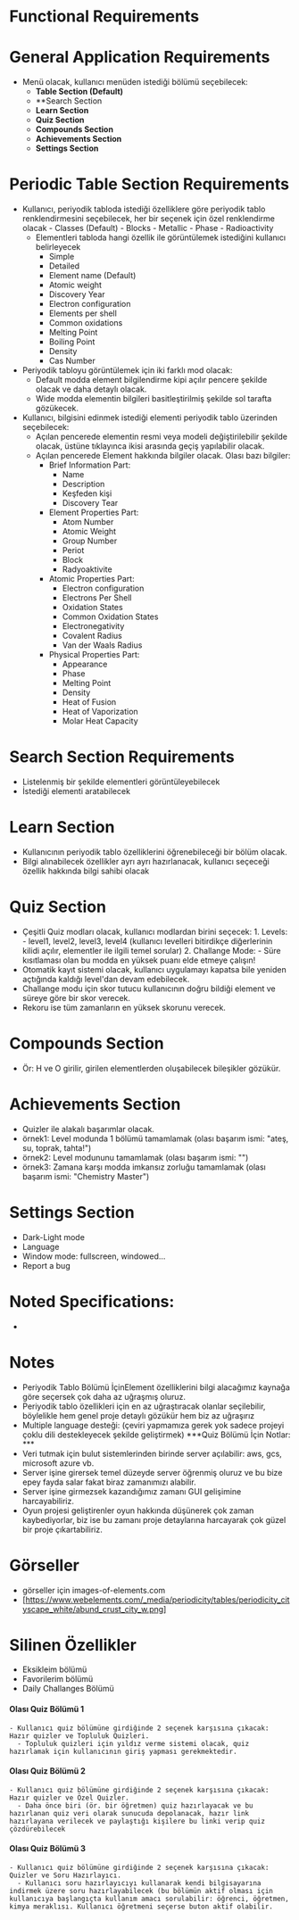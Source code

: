 # Functional Requirements

# General Application Requirements

- Menü olacak, kullanıcı menüden istediği bölümü seçebilecek:
  - **Table Section (Default)**
  - **Search Section
  - **Learn Section**
  - **Quiz Section**
  - **Compounds Section**
  - **Achievements Section** 
  - **Settings Section**

# Periodic Table Section Requirements

- Kullanıcı, periyodik tabloda istediği özelliklere göre periyodik tablo renklendirmesini seçebilecek, her bir seçenek için özel renklendirme olacak
      - Classes (Default)
      - Blocks
      - Metallic
      - Phase
      - Radioactivity
  - Elementleri tabloda hangi özellik ile görüntülemek istediğini kullanıcı belirleyecek
    - Simple
    - Detailed   
    - Element name (Default)
    - Atomic weight
    - Discovery Year
    - Electron configuration
    - Elements per shell
    - Common oxidations
    - Melting Point
    - Boiling Point
    - Density
    - Cas Number
- Periyodik tabloyu görüntülemek için iki farklı mod olacak:
  - Default modda element bilgilendirme kipi açılır pencere şekilde olacak ve daha detaylı olacak.
  - Wide modda elementin bilgileri basitleştirilmiş şekilde sol tarafta gözükecek.
- Kullanıcı, bilgisini edinmek istediği elementi periyodik tablo üzerinden seçebilecek:
    - Açılan pencerede elementin resmi veya modeli değiştirilebilir şekilde olacak, üstüne tıklayınca ikisi arasında geçiş yapılabilir olacak.
    - Açılan pencerede Element hakkında bilgiler olacak. Olası bazı bilgiler:
      - Brief Information Part:
        - Name
        - Description
        - Keşfeden kişi
        - Discovery Tear
      - Element Properties Part:
        - Atom Number
        - Atomic Weight
        - Group Number
        - Periot
        - Block
        - Radyoaktivite
      - Atomic Properties Part:
        - Electron configuration
        - Electrons Per Shell
        - Oxidation States
        - Common Oxidation States
        - Electronegativity 
        - Covalent Radius
        - Van der Waals Radius
      - Physical Properties Part:
        - Appearance
        - Phase
        - Melting Point
        - Density
        - Heat of Fusion
        - Heat of Vaporization
        - Molar Heat Capacity

# Search Section Requirements

- Listelenmiş bir şekilde elementleri görüntüleyebilecek
- İstediği elementi aratabilecek
# Learn Section

- Kullanıcının periyodik tablo özelliklerini öğrenebileceği bir bölüm olacak.
- Bilgi alınabilecek özellikler ayrı ayrı hazırlanacak, kullanıcı seçeceği özellik hakkında bilgi sahibi olacak
# Quiz Section

- Çeşitli Quiz modları olacak, kullanıcı modlardan birini seçecek:
      1. Levels:
        - level1, level2, level3, level4 (kullanıcı levelleri bitirdikçe diğerlerinin kilidi açılır, elementler ile ilgili temel sorular)
      2. Challange Mode:
        - Süre kısıtlaması olan bu modda en yüksek puanı elde etmeye çalışın!
- Otomatik kayıt sistemi olacak, kullanıcı uygulamayı kapatsa bile yeniden açtığında kaldığı level'dan devam edebilecek.
- Challange modu için skor tutucu kullanıcının doğru bildiği element ve süreye göre bir skor verecek.
- Rekoru ise tüm zamanların en yüksek skorunu verecek.

# Compounds Section

- Ör: H ve O girilir, girilen elementlerden oluşabilecek bileşikler gözükür.

# Achievements Section

- Quizler ile alakalı başarımlar olacak.
- örnek1: Level modunda 1 bölümü tamamlamak (olası başarım ismi: "ateş, su, toprak, tahta!")
- örnek2: Level modununu tamamlamak (olası başarım ismi: "")
- örnek3: Zamana karşı modda imkansız zorluğu tamamlamak (olası başarım ismi: "Chemistry Master")

# Settings Section

- Dark-Light mode
- Language
- Window mode: fullscreen, windowed...
- Report a bug



# Noted Specifications:

- 




# Notes

- Periyodik Tablo Bölümü İçinElement özelliklerini bilgi alacağımız kaynağa göre seçersek çok daha az uğraşmış oluruz.
- Periyodik tablo özellikleri için en az uğraştıracak olanlar seçilebilir, böylelikle hem genel proje detaylı gözükür hem biz az uğraşırız
- Multiple language desteği: (çeviri yapmamıza gerek yok sadece projeyi çoklu dili destekleyecek şekilde geliştirmek)
***Quiz Bölümü İçin Notlar: ***
- Veri tutmak için bulut sistemlerinden birinde server açılabilir: aws, gcs, microsoft azure vb.
- Server işine girersek temel düzeyde server öğrenmiş oluruz ve bu bize epey fayda salar fakat biraz zamanımızı alabilir.
- Server işine girmezsek kazandığımız zamanı GUI gelişimine harcayabiliriz.
- Oyun projesi geliştirenler oyun hakkında düşünerek çok zaman kaybediyorlar, biz ise bu zamanı proje detaylarına harcayarak çok güzel bir proje çıkartabiliriz.
# Görseller

- görseller için images-of-elements.com
- [https://www.webelements.com/_media/periodicity/tables/periodicity_cityscape_white/abund_crust_city_w.png]

# Silinen Özellikler
  - Eksikleim bölümü
  - Favorilerim bölümü
  - Daily Challanges Bölümü

  #### Olası Quiz Bölümü 1
    - Kullanıcı quiz bölümüne girdiğinde 2 seçenek karşısına çıkacak: Hazır quizler ve Topluluk Quizleri.
      - Topluluk quizleri için yıldız verme sistemi olacak, quiz hazırlamak için kullanıcının giriş yapması gerekmektedir.
  
  #### Olası Quiz Bölümü 2
    - Kullanıcı quiz bölümüne girdiğinde 2 seçenek karşısına çıkacak: Hazır quizler ve Özel Quizler.
      - Daha önce biri (ör. bir öğretmen) quiz hazırlayacak ve bu hazırlanan quiz veri olarak sunucuda depolanacak, hazır link hazırlayana verilecek ve paylaştığı kişilere bu linki verip quiz çözdürebilecek
  
  #### Olası Quiz Bölümü 3
    - Kullanıcı quiz bölümüne girdiğinde 2 seçenek karşısına çıkacak: Quizler ve Soru Hazırlayıcı.
      - Kullanıcı soru hazırlayıcıyı kullanarak kendi bilgisayarına indirmek üzere soru hazırlayabilecek (bu bölümün aktif olması için kullanıcıya başlangıçta kullanım amacı sorulabilir: öğrenci, öğretmen, kimya meraklısı. Kullanıcı öğretmeni seçerse buton aktif olabilir.

